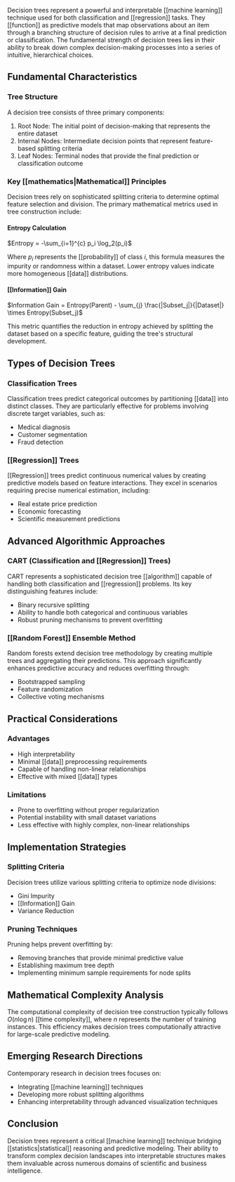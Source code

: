 Decision trees represent a powerful and interpretable [[machine learning]] technique used for both classification and [[regression]] tasks. They [[function]] as predictive models that map observations about an item through a branching structure of decision rules to arrive at a final prediction or classification. The fundamental strength of decision trees lies in their ability to break down complex decision-making processes into a series of intuitive, hierarchical choices.

## Fundamental Characteristics

### Tree Structure

A decision tree consists of three primary components:

1. Root Node: The initial point of decision-making that represents the entire dataset
2. Internal Nodes: Intermediate decision points that represent feature-based splitting criteria
3. Leaf Nodes: Terminal nodes that provide the final prediction or classification outcome

### Key [[mathematics|Mathematical]] Principles

Decision trees rely on sophisticated splitting criteria to determine optimal feature selection and division. The primary mathematical metrics used in tree construction include:

#### Entropy Calculation

$Entropy = -\sum_{i=1}^{c} p_i \log_2(p_i)$

Where $p_i$ represents the [[probability]] of class $i$, this formula measures the impurity or randomness within a dataset. Lower entropy values indicate more homogeneous [[data]] distributions.

#### [[Information]] Gain

$Information Gain = Entropy(Parent) - \sum_{j} \frac{|Subset_j|}{|Dataset|} \times Entropy(Subset_j)$

This metric quantifies the reduction in entropy achieved by splitting the dataset based on a specific feature, guiding the tree's structural development.

## Types of Decision Trees

### Classification Trees

Classification trees predict categorical outcomes by partitioning [[data]] into distinct classes. They are particularly effective for problems involving discrete target variables, such as:

- Medical diagnosis
- Customer segmentation
- Fraud detection

### [[Regression]] Trees

[[Regression]] trees predict continuous numerical values by creating predictive models based on feature interactions. They excel in scenarios requiring precise numerical estimation, including:

- Real estate price prediction
- Economic forecasting
- Scientific measurement predictions

## Advanced Algorithmic Approaches

### CART (Classification and [[Regression]] Trees)

CART represents a sophisticated decision tree [[algorithm]] capable of handling both classification and [[regression]] problems. Its key distinguishing features include:

- Binary recursive splitting
- Ability to handle both categorical and continuous variables
- Robust pruning mechanisms to prevent overfitting

### [[Random Forest]] Ensemble Method

Random forests extend decision tree methodology by creating multiple trees and aggregating their predictions. This approach significantly enhances predictive accuracy and reduces overfitting through:

- Bootstrapped sampling
- Feature randomization
- Collective voting mechanisms

## Practical Considerations

### Advantages

- High interpretability
- Minimal [[data]] preprocessing requirements
- Capable of handling non-linear relationships
- Effective with mixed [[data]] types

### Limitations

- Prone to overfitting without proper regularization
- Potential instability with small dataset variations
- Less effective with highly complex, non-linear relationships

## Implementation Strategies

### Splitting Criteria

Decision trees utilize various splitting criteria to optimize node divisions:

- Gini Impurity
- [[Information]] Gain
- Variance Reduction

### Pruning Techniques

Pruning helps prevent overfitting by:

- Removing branches that provide minimal predictive value
- Establishing maximum tree depth
- Implementing minimum sample requirements for node splits

## Mathematical Complexity Analysis

The computational complexity of decision tree construction typically follows $O(n \log n)$ [[time complexity]], where $n$ represents the number of training instances. This efficiency makes decision trees computationally attractive for large-scale predictive modeling.

## Emerging Research Directions

Contemporary research in decision trees focuses on:

- Integrating [[machine learning]] techniques
- Developing more robust splitting algorithms
- Enhancing interpretability through advanced visualization techniques

## Conclusion

Decision trees represent a critical [[machine learning]] technique bridging [[statistics|statistical]] reasoning and predictive modeling. Their ability to transform complex decision landscapes into interpretable structures makes them invaluable across numerous domains of scientific and business intelligence.